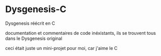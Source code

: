 # Dysgenesis-C
Dysgenesis réécrit en C

documentation et commentaires de code inéxistants, ils se trouvent tous dans le Dysgenesis original

ceci était juste un mini-projet pour moi, car j'aime le C
